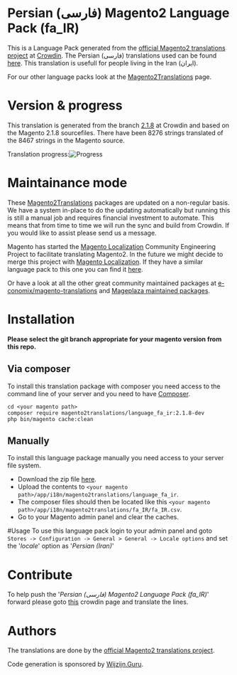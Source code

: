 # Persian (فارسی) Magento2 Language Pack (fa_IR)
This is a Language Pack generated from the [official Magento2 translations project](https://crowdin.com/project/magento-2) at [Crowdin](https://crowdin.com).
The Persian (فارسی) translations used can be found [here](https://crowdin.com/project/magento-2/fa).
This translation is usefull for people living in the Iran (ایران).

For our other language packs look at the [Magento2Translations](http://magento2translations.github.io/) page.

# Version & progress
This translation is generated from the branch [2.1.8](https://crowdin.com/project/magento-2/fa#/2.1.8) at Crowdin and based on the Magento 2.1.8 sourcefiles.
There have been  8276 strings translated of the 8467 strings in the Magento source.

Translation progress:![Progress](http://progressed.io/bar/98)

# Maintainance mode
These [Magento2Translations](http://magento2translations.github.io/) packages are updated on a non-regular basis. We have a system in-place to do the updating automatically but running this is still a manual job and requires financial investment to automate.
This means that from time to time we will run the sync and build from Crowdin. If you would like to assist please send us a message.

Magento has started the [Magento Localization](https://github.com/magento-l10n) Community Engineering Project to facilitate translating Magento2.
In the future we might decide to merge this project with [Magento Localization](https://github.com/magento-l10n).
If they have a similar language pack to this one you can find it [here](https://github.com/magento-l10n/language-fa_IR).

Or have a look at all the other great community maintained packages at [e-conomix/magento-translations](https://github.com/e-conomix/magento-translations) and [Mageplaza maintained packages](https://github.com/mageplaza?q=language).

# Installation
**Please select the git branch appropriate for your magento version from this repo.**
## Via composer
To install this translation package with composer you need access to the command line of your server and you need to have [Composer](https://getcomposer.org).
```
cd <your magento path>
composer require magento2translations/language_fa_ir:2.1.8-dev
php bin/magento cache:clean
```
## Manually
To install this language package manually you need access to your server file system.
* Download the zip file [here](https://github.com/Magento2Translations/language_fa_ir/archive/2.1.8.zip).
* Upload the contents to `<your magento path>/app/i18n/magento2translations/language_fa_ir`.
* The composer files should then be located like this `<your magento path>/app/i18n/magento2translations/fa_IR/fa_IR.csv`.
* Go to your Magento admin panel and clear the caches.

#Usage
To use this language pack login to your admin panel and goto `Stores -> Configuration -> General > General -> Locale options` and set the '*locale*' option as '*Persian (Iran)*'

# Contribute
To help push the '*Persian (فارسی) Magento2 Language Pack (fa_IR)*' forward please goto [this](https://crowdin.com/project/magento-2/fa) crowdin page and translate the lines.

# Authors
The translations are done by the [official Magento2 translations project](https://crowdin.com/project/magento-2).

Code generation is sponsored by [Wijzijn.Guru](http://www.wijzijn.guru/).
